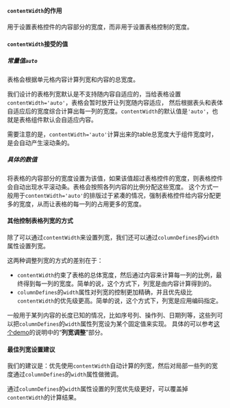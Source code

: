 #### `contentWidth`的作用

用于设置表格控件的内容部分的宽度，而非用于设置表格控制的宽度。

#### `contentWidth`接受的值

##### 常量值`auto`
表格会根据单元格内容计算列宽和内容的总宽度。

我们设计的表格列宽默认是不支持随内容自适应的，当给表格设置`contentWidth='auto'`，表格会暂时放开让列宽随内容适应，
然后根据表头和表体自适应后的宽度综合计算出每一列的宽度。`contentWidth`的默认值是`'auto'`，也就是表格组件默认会自适应内容。

需要注意的是，`contentWidth='auto'`计算出来的table总宽度大于组件宽度时，是会自动产生滚动条的。

##### 具体的数值 
将表格的内容部分的宽度设置为该值，如果该值超过表格控件的宽度，则表格控件会自动出现水平滚动条。表格会按照各列内容的比例分配这些宽度。
这个方式一般用于`contentWidth='auto'`的排版过于紧凑的情况，强制表格控件给内容分配更多的宽度，从而让表格的每一列的占用更多的宽度。

#### 其他控制表格列宽的方式
除了可以通过`contentWidth`来设置列宽，我们还可以通过`columnDefines`的`width`属性设置列宽。

这两种调整列宽的方式的差别在于：
- `contentWidth`约束了表格的总体宽度，然后通过内容来计算每一列的比例，最终得到每一列的宽度。简单的说，这个方式下，列宽是由内容计算得到的。
- `columnDefines`的`width`属性对列宽的控制更加精确，并且优先级比`contentWidth`的优先级更高。简单的说，这个方式下，列宽是应用编码指定。

一般用于某列内容的长度已知的情况，比如序号列、操作列、日期列等，这些列可以把`columnDefines`的`width`属性列宽设为某个固定值来实现。
具体的可以参考[这个demo](#/table/renderer)的说明中的“**列宽调整**”部分。

#### 最佳列宽设置建议

我们的建议是：优先使用`contentWidth`自动计算的列宽，然后对局部一些列的宽度通过`columnDefines`的`width`属性做微调。

通过`columnDefines`的`width`属性设置的列宽优先级更好，可以覆盖掉`contentWidth`的计算结果。


